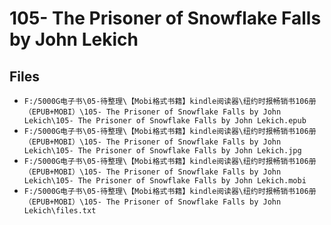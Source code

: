 # 105- The Prisoner of Snowflake Falls by John Lekich

## Files

- `F:/5000G电子书\05-待整理\【Mobi格式书籍】kindle阅读器\纽约时报畅销书106册（EPUB+MOBI）\105- The Prisoner of Snowflake Falls by John Lekich\105- The Prisoner of Snowflake Falls by John Lekich.epub`
- `F:/5000G电子书\05-待整理\【Mobi格式书籍】kindle阅读器\纽约时报畅销书106册（EPUB+MOBI）\105- The Prisoner of Snowflake Falls by John Lekich\105- The Prisoner of Snowflake Falls by John Lekich.jpg`
- `F:/5000G电子书\05-待整理\【Mobi格式书籍】kindle阅读器\纽约时报畅销书106册（EPUB+MOBI）\105- The Prisoner of Snowflake Falls by John Lekich\105- The Prisoner of Snowflake Falls by John Lekich.mobi`
- `F:/5000G电子书\05-待整理\【Mobi格式书籍】kindle阅读器\纽约时报畅销书106册（EPUB+MOBI）\105- The Prisoner of Snowflake Falls by John Lekich\files.txt`
